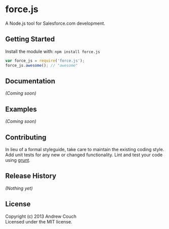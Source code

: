 # force.js

A Node.js tool for Salesforce.com development.

## Getting Started
Install the module with: `npm install force.js`

```javascript
var force_js = require('force.js');
force_js.awesome(); // "awesome"
```

## Documentation
_(Coming soon)_

## Examples
_(Coming soon)_

## Contributing
In lieu of a formal styleguide, take care to maintain the existing coding style. Add unit tests for any new or changed functionality. Lint and test your code using [grunt](https://github.com/gruntjs/grunt).

## Release History
_(Nothing yet)_

## License
Copyright (c) 2013 Andrew Couch  
Licensed under the MIT license.
